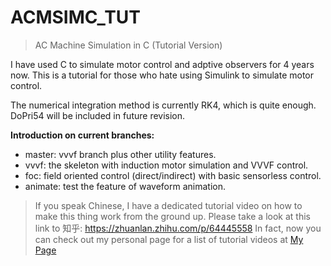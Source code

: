 # ACMSIMC_TUT
> AC Machine Simulation in C (Tutorial Version)

I have used C to simulate motor control and adptive observers for 4 years now.
This is a tutorial for those who hate using Simulink to simulate motor control.

The numerical integration method is currently RK4, which is quite enough. 
DoPri54 will be included in future revision.

**Introduction on current branches:**
- master: vvvf branch plus other utility features.
- vvvf: the skeleton with induction motor simulation and VVVF control.
- foc: field oriented control (direct/indirect) with basic sensorless control.
- animate: test the feature of waveform animation.

> If you speak Chinese, I have a dedicated tutorial video on how to make this thing work from the ground up.
> Please take a look at this link to 知乎: https://zhuanlan.zhihu.com/p/64445558
> In fact, now you can check out my personal page for a list of tutorial videos at [My Page](https://horychen.github.io)
